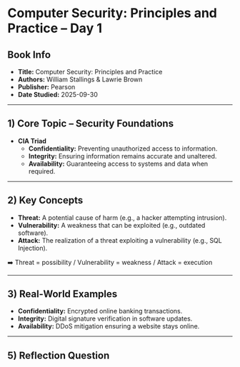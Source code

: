 # Computer Security: Principles and Practice – Day 1

## Book Info
- **Title:** Computer Security: Principles and Practice  
- **Authors:** William Stallings & Lawrie Brown  
- **Publisher:** Pearson  
- **Date Studied:** 2025-09-30  

---

## 1) Core Topic – Security Foundations
- **CIA Triad**  
  - **Confidentiality:** Preventing unauthorized access to information.  
  - **Integrity:** Ensuring information remains accurate and unaltered.  
  - **Availability:** Guaranteeing access to systems and data when required.  

---

## 2) Key Concepts
- **Threat:** A potential cause of harm (e.g., a hacker attempting intrusion).  
- **Vulnerability:** A weakness that can be exploited (e.g., outdated software).  
- **Attack:** The realization of a threat exploiting a vulnerability (e.g., SQL Injection).  

➡️ Threat = possibility / Vulnerability = weakness / Attack = execution  

---

## 3) Real-World Examples
- **Confidentiality:** Encrypted online banking transactions.  
- **Integrity:** Digital signature verification in software updates.  
- **Availability:** DDoS mitigation ensuring a website stays online.  

---

## 5) Reflection Question
